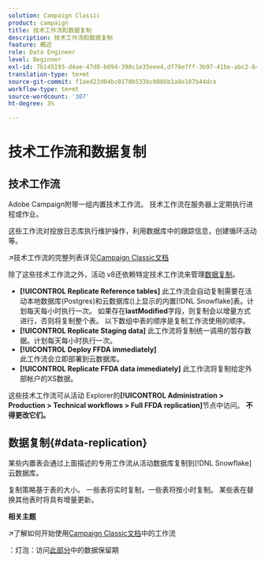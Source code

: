 ```yaml
---
solution: Campaign Classic
product: campaign
title: 技术工作流和数据复制
description: 技术工作流和数据复制
feature: 概述
role: Data Engineer
level: Beginner
exl-id: 7b145193-d4ae-47d0-b694-398c1e35eee4,df76e7ff-3b97-41be-abc2-640748680ff3
translation-type: tm+mt
source-git-commit: f1aed22d04bc0170b533bc088bb1a8e187b44dce
workflow-type: tm+mt
source-wordcount: '307'
ht-degree: 3%

---
```


# 技术工作流和数据复制

## 技术工作流

Adobe Campaign附带一组内置技术工作流。 技术工作流在服务器上定期执行进程或作业。

这些工作流对投放日志库执行维护操作，利用数据库中的跟踪信息，创建循环活动等。

:arrow_upper_right:技术工作流的完整列表详见[Campaign Classic文档](https://experienceleague.adobe.com/docs/campaign-classic/using/automating-with-workflows/advanced-management/about-technical-workflows.html?lang=en#overview)

除了这些技术工作流之外，活动 v8还依赖特定技术工作流来管理[数据复制](#data-replication)。

* **[!UICONTROL Replicate Reference tables]**
此工作流会自动复制需要在活动本地数据库(Postgres)和云数据库()上显示的内置[!DNL Snowflake]表。计划每天每小时执行一次。 如果存在&#x200B;**lastModified**&#x200B;字段，则复制会以增量方式进行，否则将复制整个表。 以下数组中表的顺序是复制工作流使用的顺序。
* **[!UICONTROL Replicate Staging data]**
此工作流将复制统一调用的暂存数据。计划每天每小时执行一次。
* **[!UICONTROL Deploy FFDA immediately]**\
   此工作流会立即部署到云数据库。
* **[!UICONTROL Replicate FFDA data immediately]**
此工作流将复制给定外部帐户的XS数据。

这些技术工作流可从活动 Explorer的&#x200B;**[!UICONTROL Administration > Production > Technical workflows > Full FFDA replication]**&#x200B;节点中访问。 **不得更改它们。**

## 数据复制{#data-replication}

某些内置表会通过上面描述的专用工作流从活动数据库复制到[!DNL Snowflake]云数据库。

复制策略基于表的大小。 一些表将实时复制，一些表将按小时复制。 某些表在替换其他表时将具有增量更新。

**相关主题**

:arrow_upper_right:了解如何开始使用[Campaign Classic文档](https://experienceleague.adobe.com/docs/campaign-classic/using/automating-with-workflows/introduction/about-workflows.html?lang=en#automating-with-workflows)中的工作流

：灯泡：访问[此部分](../dev/datamodel-best-practices.md#data-retention)中的数据保留期

